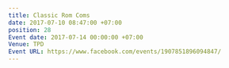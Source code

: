 ```yaml
---
title: Classic Rom Coms
date: 2017-07-10 08:47:00 +07:00
position: 28
Event date: 2017-07-14 00:00:00 +07:00
Venue: TPD
Event URL: https://www.facebook.com/events/1907851896094847/
---
```


